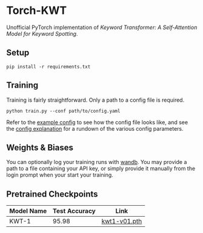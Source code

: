 # Torch-KWT
Unofficial PyTorch implementation of *Keyword Transformer: A Self-Attention Model for Keyword Spotting*. 

## Setup

```
pip install -r requirements.txt
```

## Training

Training is fairly straightforward. Only a path to a config file is required.
```
python train.py --conf path/to/config.yaml
```

Refer to the [example config](sample_configs/base_config.yaml) to see how the config file looks like, and see the [config explanation](docs/config_file_explained.md) for a rundown of the various config parameters.

## Weights & Biases

You can optionally log your training runs with [wandb](https://wandb.ai/site). You may provide a path to a file containing your API key, or simply provide it manually from the login prompt when your start your training.

## Pretrained Checkpoints

| Model Name | Test Accuracy | Link |
| ---------- | ------------- | ---- |
|    KWT-1   |     95.98     | [kwt1-v01.pth](https://drive.google.com/uc?id=1Pglq3kFy9BVFk-bPVsbNuX_fzMGJ5uwy&export=download) |
